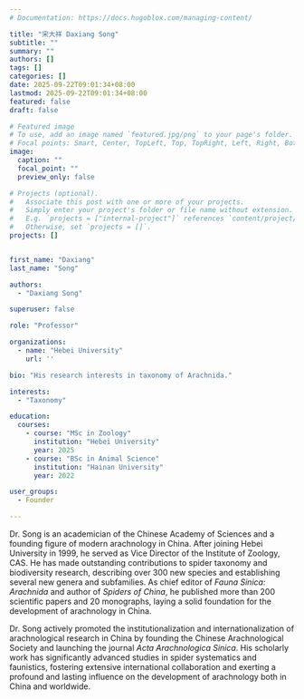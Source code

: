 ```yaml
---
# Documentation: https://docs.hugoblox.com/managing-content/

title: "宋大祥 Daxiang Song"
subtitle: ""
summary: ""
authors: []
tags: []
categories: []
date: 2025-09-22T09:01:34+08:00
lastmod: 2025-09-22T09:01:34+08:00
featured: false
draft: false

# Featured image
# To use, add an image named `featured.jpg/png` to your page's folder.
# Focal points: Smart, Center, TopLeft, Top, TopRight, Left, Right, BottomLeft, Bottom, BottomRight.
image:
  caption: ""
  focal_point: ""
  preview_only: false

# Projects (optional).
#   Associate this post with one or more of your projects.
#   Simply enter your project's folder or file name without extension.
#   E.g. `projects = ["internal-project"]` references `content/project/deep-learning/index.md`.
#   Otherwise, set `projects = []`.
projects: []


first_name: "Daxiang"
last_name: "Song"

authors:
  - "Daxiang Song"

superuser: false

role: "Professor"

organizations:
  - name: "Hebei University"
    url: ''

bio: "His research interests in taxonomy of Arachnida."

interests:
  - "Taxonomy"

education:
  courses:
    - course: "MSc in Zoology"
      institution: "Hebei University"
      year: 2025
    - course: "BSc in Animal Science"
      institution: "Hainan University"
      year: 2022

user_groups:
  - Founder

---
```


Dr. Song is an academician of the Chinese Academy of Sciences and a founding figure of modern arachnology in China. After joining Hebei University in 1999, he served as Vice Director of the Institute of Zoology, CAS. He has made outstanding contributions to spider taxonomy and biodiversity research, describing over 300 new species and establishing several new genera and subfamilies. As chief editor of *Fauna Sinica: Arachnida* and author of *Spiders of China*, he published more than 200 scientific papers and 20 monographs, laying a solid foundation for the development of arachnology in China.

Dr. Song actively promoted the institutionalization and internationalization of arachnological research in China by founding the Chinese Arachnological Society and launching the journal *Acta Arachnologica Sinica*. His scholarly work has significantly advanced studies in spider systematics and faunistics, fostering extensive international collaboration and exerting a profound and lasting influence on the development of arachnology both in China and worldwide.
